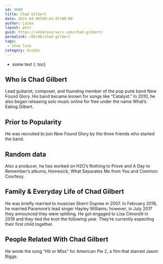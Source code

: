 ```yaml
---
id: 3608
title: Chad Gilbert
date: 2021-04-06T09:24:47+00:00
author: Laima
layout: post
guid: https://ukdataservers.com/chad-gilbert/
permalink: /04/06/chad-gilbert
tags:
 - show love
category: Guides
---
```


* some text
{: toc}


## Who is Chad Gilbert
                  
                  
                  
Lead guitarist, composer, and founding member of the pop punk band New Found Glory. His band became known for songs like &#8220;Catalyst.&#8221; In 2010, he also began releasing solo music online for free under the name What&#8217;s Eating Gilbert.
                  
              
            
              
            
                
                
                
## Prior to Popularity
                  
                  
                  
He was recruited to join New Found Glory by the three friends who started the band.
                  
              
            
              
            
                
                
                
## Random data
                  
                  
                  
Also a producer, he has worked on H2O&#8217;s Nothing to Prove and A Day to Remember&#8217;s albums, Homesick, What Separates Me from You and Common Courtesy.
                  
              
            
              
            
                
                
                
## Family & Everyday Life of Chad Gilbert
                  
                  
                  
He was briefly married to musician Sherri Dupree in 2007. In February 2016, he married Paramore&#8217;s lead singer Hayley Williams; however, in July 2017 they announced they were splitting. He got engaged to Lisa Cimorelli in 2019 and they tied the knot the following year. They&#8217;re currently expecting their first child together.
                  
              
            
              
            
                
                
                
## People Related With Chad Gilbert
                  
                  
                  
He wrote the song &#8220;Hit or Miss&#8221; for American Pie 2, a film that starred Jason Biggs.
                  
              
            
              
            
                
              
            
              
              
            
            
              
            
          
          
          